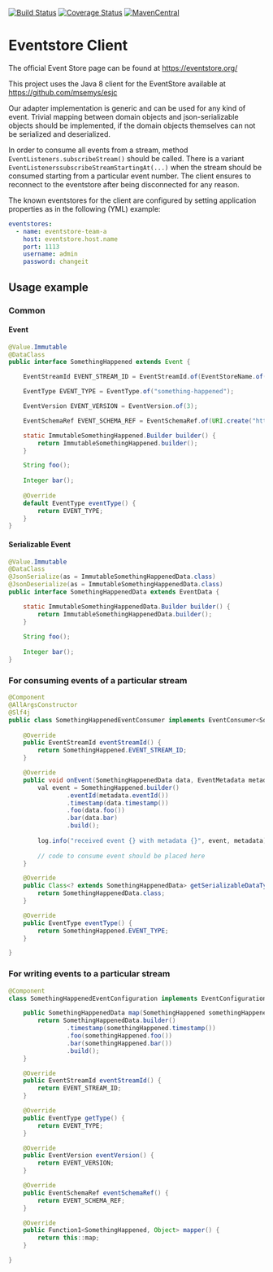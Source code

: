 [![Build Status](https://travis-ci.org/Mercateo/eventstore-client.svg?branch=master)](https://travis-ci.org/Mercateo/eventstore-client)
[![Coverage Status](https://coveralls.io/repos/github/Mercateo/eventstore-client/badge.svg?branch=master)](https://coveralls.io/github/Mercateo/eventstore-client?branch=master)
[![MavenCentral](https://img.shields.io/maven-central/v/com.mercateo.eventstore/parent.svg)](http://search.maven.org/#search%7Cgav%7C1%7Cg%3A%22com.mercateo.eventstore%22%20AND%20a%3A%22client-reader%22)


# Eventstore Client

The official Event Store page can be found at https://eventstore.org/

This project uses the Java 8 client for the EventStore available at https://github.com/msemys/esjc

Our adapter implementation is generic and can be used for any kind of event. Trivial mapping between domain objects and json-serializable objects should be implemented, if the domain objects themselves can not be serialized and deserialized.

In order to consume all events from a stream, method `EventListeners.subscribeStream()` should be called. There is a variant `EventListenerssubscribeStreamStartingAt(...)` when the stream should be consumed starting from a particular event number.
The client ensures to reconnect to the eventstore after being disconnected for any reason.

The known eventstores for the client are configured by setting application properties as in the following (YML) example:

```yaml
eventstores:
  - name: eventstore-team-a
    host: eventstore.host.name
    port: 1113
    username: admin
    password: changeit
```

## Usage example

### Common

#### Event

```java
@Value.Immutable
@DataClass
public interface SomethingHappened extends Event {

    EventStreamId EVENT_STREAM_ID = EventStreamId.of(EventStoreName.of("default"), EventStreamName.of("test"));

    EventType EVENT_TYPE = EventType.of("something-happened");

    EventVersion EVENT_VERSION = EventVersion.of(3);

    EventSchemaRef EVENT_SCHEMA_REF = EventSchemaRef.of(URI.create("https://test.com/ref"));

    static ImmutableSomethingHappened.Builder builder() {
        return ImmutableSomethingHappened.builder();
    }

    String foo();
    
    Integer bar();
    
    @Override
    default EventType eventType() {
        return EVENT_TYPE;
    }
}
```

#### Serializable Event

```java
@Value.Immutable
@DataClass
@JsonSerialize(as = ImmutableSomethingHappenedData.class)
@JsonDeserialize(as = ImmutableSomethingHappenedData.class)
public interface SomethingHappenedData extends EventData {

    static ImmutableSomethingHappenedData.Builder builder() {
        return ImmutableSomethingHappenedData.builder();
    }
    
    String foo();
    
    Integer bar();
}
```

### For consuming events of a particular stream

```java
@Component
@AllArgsConstructor
@Slf4j
public class SomethingHappenedEventConsumer implements EventConsumer<SomethingHappenedData> {
    
    @Override
    public EventStreamId eventStreamId() {
        return SomethingHappened.EVENT_STREAM_ID;
    }

    @Override
    public void onEvent(SomethingHappenedData data, EventMetadata metadata) {
        val event = SomethingHappened.builder()
                .eventId(metadata.eventId())
                .timestamp(data.timestamp())
                .foo(data.foo())
                .bar(data.bar)
                .build();
        
        log.info("received event {} with metadata {}", event, metadata);
        
        // code to consume event should be placed here
    }

    @Override
    public Class<? extends SomethingHappenedData> getSerializableDataType() {
        return SomethingHappenedData.class;
    }

    @Override
    public EventType eventType() {
        return SomethingHappened.EVENT_TYPE;
    }

}
```

### For writing events to a particular stream

```java
@Component
class SomethingHappenedEventConfiguration implements EventConfiguration<SomethingHappened> {

    public SomethingHappenedData map(SomethingHappened somethingHappened) {
        return SomethingHappenedData.builder()
                .timestamp(somethingHappened.timestamp())
                .foo(somethingHappened.foo())
                .bar(somethingHappened.bar())
                .build();
    }

    @Override
    public EventStreamId eventStreamId() {
        return EVENT_STREAM_ID;
    }

    @Override
    public EventType getType() {
        return EVENT_TYPE;
    }

    @Override
    public EventVersion eventVersion() {
        return EVENT_VERSION;
    }

    @Override
    public EventSchemaRef eventSchemaRef() {
        return EVENT_SCHEMA_REF;
    }

    @Override
    public Function1<SomethingHappened, Object> mapper() {
        return this::map;
    }

}
```


